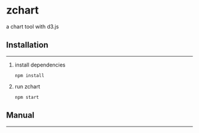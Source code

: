 # zchart
a chart tool with d3.js

## Installation

------

1. install dependencies

   ```shell
   npm install
   ```

2. run zchart

   ```shell
   npm start
   ```

## Manual

------

